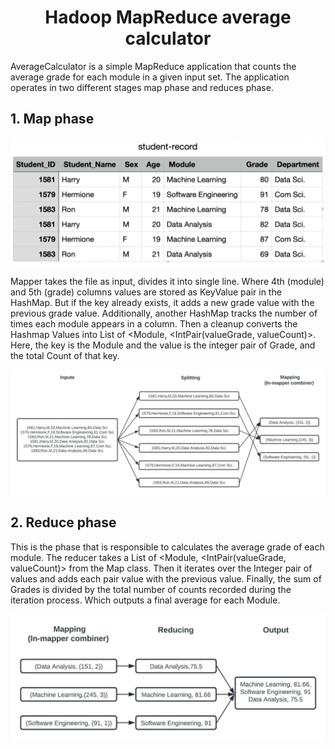<h1 align="center">Hadoop MapReduce average calculator</h1>

AverageCalculator is a simple MapReduce application that counts the average grade for each module in a given input set. The application operates in two different stages map phase and reduces phase.

## 1. Map phase

<p align="left">
  <img width="600" src="https://github.com/priyanktejani/hadoop-mapreduce-average-calculator/blob/master/screenshots/csv.png">
</p>

Mapper takes the file as input, divides it into single line. Where 4th (module) and 5th (grade) columns values are stored as KeyValue pair in the HashMap. But if the key already exists, it adds a new grade value with the previous grade value. Additionally, another HashMap tracks the number of times each module appears in a column. Then a cleanup converts the Hashmap Values into List of <Module, <IntPair(valueGrade, valueCount)>. Here, the key is the Module and the value is the integer pair of Grade, and the total Count of that key.

<p align="left">
  <img width="800" src="https://github.com/priyanktejani/hadoop-mapreduce-average-calculator/blob/master/screenshots/map.jpg">
</p>

## 2. Reduce phase

This is the phase that is responsible to calculates the average grade of each module. The reducer takes a List of <Module, <IntPair(valueGrade, valueCount)> from the Map class. Then it iterates over the Integer pair of values and adds each pair value with the previous value. Finally, the sum of Grades is divided by the total number of counts recorded during the iteration process. Which outputs a final average for each Module.

<p align="left">
  <img width="800" src="https://github.com/priyanktejani/hadoop-mapreduce-average-calculator/blob/master/screenshots/reduce.jpg">
</p>
